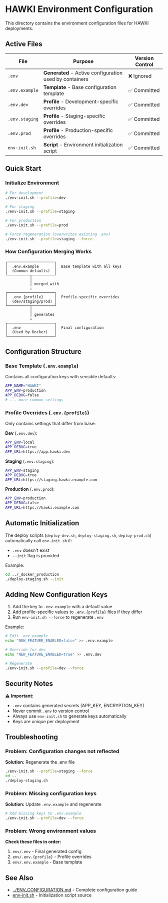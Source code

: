 # HAWKI Environment Configuration

This directory contains the environment configuration files for HAWKI deployments.

## Active Files

| File | Purpose | Version Control |
|------|---------|----------------|
| `.env` | **Generated** - Active configuration used by containers | ❌ Ignored |
| `.env.example` | **Template** - Base configuration template | ✅ Committed |
| `.env.dev` | **Profile** - Development-specific overrides | ✅ Committed |
| `.env.staging` | **Profile** - Staging-specific overrides | ✅ Committed |
| `.env.prod` | **Profile** - Production-specific overrides | ✅ Committed |
| `env-init.sh` | **Script** - Environment initialization script | ✅ Committed |

## Quick Start

### Initialize Environment

```bash
# For development
./env-init.sh --profile=dev

# For staging
./env-init.sh --profile=staging

# For production
./env-init.sh --profile=prod

# Force regeneration (overwrites existing .env)
./env-init.sh --profile=staging --force
```

### How Configuration Merging Works

```
┌─────────────────────┐
│  .env.example       │  Base template with all keys
│  (Common defaults)  │
└──────────┬──────────┘
           │
           │ merged with
           ↓
┌─────────────────────┐
│  .env.{profile}     │  Profile-specific overrides
│  (dev/staging/prod) │
└──────────┬──────────┘
           │
           │ generates
           ↓
┌─────────────────────┐
│  .env               │  Final configuration
│  (Used by Docker)   │
└─────────────────────┘
```

## Configuration Structure

### Base Template (`.env.example`)
Contains all configuration keys with sensible defaults:
```bash
APP_NAME="HAWKI"
APP_ENV=production
APP_DEBUG=false
# ... more common settings
```

### Profile Overrides (`.env.{profile}`)
Only contains settings that differ from base:

**Dev** (`.env.dev`):
```bash
APP_ENV=local
APP_DEBUG=true
APP_URL=https://app.hawki.dev
```

**Staging** (`.env.staging`):
```bash
APP_ENV=staging
APP_DEBUG=true
APP_URL=https://staging.hawki.example.com
```

**Production** (`.env.prod`):
```bash
APP_ENV=production
APP_DEBUG=false
APP_URL=https://hawki.example.com
```

## Automatic Initialization

The deploy scripts (`deploy-dev.sh`, `deploy-staging.sh`, `deploy-prod.sh`) automatically call `env-init.sh` if:
- `.env` doesn't exist
- `--init` flag is provided

Example:
```bash
cd ../_docker_production
./deploy-staging.sh --init
```

## Adding New Configuration Keys

1. Add the key to `.env.example` with a default value
2. Add profile-specific values to `.env.{profile}` files if they differ
3. Run `env-init.sh --force` to regenerate `.env`

Example:
```bash
# Edit .env.example
echo "NEW_FEATURE_ENABLED=false" >> .env.example

# Override for dev
echo "NEW_FEATURE_ENABLED=true" >> .env.dev

# Regenerate
./env-init.sh --profile=dev --force
```

## Security Notes

⚠️ **Important:**
- `.env` contains generated secrets (APP_KEY, ENCRYPTION_KEY)
- Never commit `.env` to version control
- Always use `env-init.sh` to generate keys automatically
- Keys are unique per deployment

## Troubleshooting

### Problem: Configuration changes not reflected

**Solution:** Regenerate the .env file
```bash
./env-init.sh --profile=staging --force
cd ..
./deploy-staging.sh
```

### Problem: Missing configuration keys

**Solution:** Update `.env.example` and regenerate
```bash
# Add missing keys to .env.example
./env-init.sh --profile=dev --force
```

### Problem: Wrong environment values

**Check these files in order:**
1. `env/.env` - Final generated config
2. `env/.env.{profile}` - Profile overrides
3. `env/.env.example` - Base template

## See Also

- [../ENV_CONFIGURATION.md](../ENV_CONFIGURATION.md) - Complete configuration guide
- [env-init.sh](./env-init.sh) - Initialization script source
